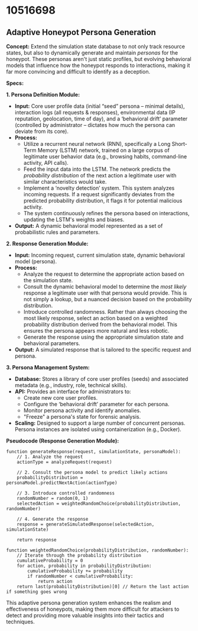 # 10516698

## Adaptive Honeypot Persona Generation

**Concept:** Extend the simulation state database to not only track resource states, but also to dynamically generate and maintain *personas* for the honeypot. These personas aren't just static profiles, but evolving behavioral models that influence how the honeypot responds to interactions, making it far more convincing and difficult to identify as a deception.

**Specs:**

**1. Persona Definition Module:**

*   **Input:** Core user profile data (initial “seed” persona – minimal details), interaction logs (all requests & responses), environmental data (IP reputation, geolocation, time of day), and a ‘behavioral drift’ parameter (controlled by administrator – dictates how much the persona can deviate from its core).
*   **Process:**
    *   Utilize a recurrent neural network (RNN), specifically a Long Short-Term Memory (LSTM) network, trained on a large corpus of legitimate user behavior data (e.g., browsing habits, command-line activity, API calls).
    *   Feed the input data into the LSTM. The network predicts the *probability distribution* of the next action a legitimate user with similar characteristics would take.
    *   Implement a ‘novelty detection’ system. This system analyzes incoming requests. If a request significantly deviates from the predicted probability distribution, it flags it for potential malicious activity.
    *   The system continuously refines the persona based on interactions, updating the LSTM's weights and biases.
*   **Output:** A dynamic behavioral model represented as a set of probabilistic rules and parameters.

**2. Response Generation Module:**

*   **Input:** Incoming request, current simulation state, dynamic behavioral model (persona).
*   **Process:**
    *   Analyze the request to determine the appropriate action based on the simulation state.
    *   Consult the dynamic behavioral model to determine the *most likely* response a legitimate user with that persona would provide. This is not simply a lookup, but a nuanced decision based on the probability distribution.
    *   Introduce controlled randomness. Rather than always choosing the most likely response, select an action based on a weighted probability distribution derived from the behavioral model. This ensures the persona appears more natural and less robotic.
    *   Generate the response using the appropriate simulation state and behavioral parameters.
*   **Output:** A simulated response that is tailored to the specific request and persona.

**3. Persona Management System:**

*   **Database:** Stores a library of core user profiles (seeds) and associated metadata (e.g., industry, role, technical skills).
*   **API:** Provides an interface for administrators to:
    *   Create new core user profiles.
    *   Configure the ‘behavioral drift’ parameter for each persona.
    *   Monitor persona activity and identify anomalies.
    *   "Freeze" a persona's state for forensic analysis.
*   **Scaling:** Designed to support a large number of concurrent personas.  Persona instances are isolated using containerization (e.g., Docker).



**Pseudocode (Response Generation Module):**

```
function generateResponse(request, simulationState, personaModel):
    // 1. Analyze the request
    actionType = analyzeRequest(request)

    // 2. Consult the persona model to predict likely actions
    probabilityDistribution = personaModel.predictNextAction(actionType)

    // 3. Introduce controlled randomness
    randomNumber = random(0, 1)
    selectedAction = weightedRandomChoice(probabilityDistribution, randomNumber)

    // 4. Generate the response
    response = generateSimulatedResponse(selectedAction, simulationState)

    return response

function weightedRandomChoice(probabilityDistribution, randomNumber):
    // Iterate through the probability distribution
    cumulativeProbability = 0
    for action, probability in probabilityDistribution:
        cumulativeProbability += probability
        if randomNumber < cumulativeProbability:
            return action
    return last(probabilityDistribution)[0] // Return the last action if something goes wrong
```

This adaptive persona generation system enhances the realism and effectiveness of honeypots, making them more difficult for attackers to detect and providing more valuable insights into their tactics and techniques.